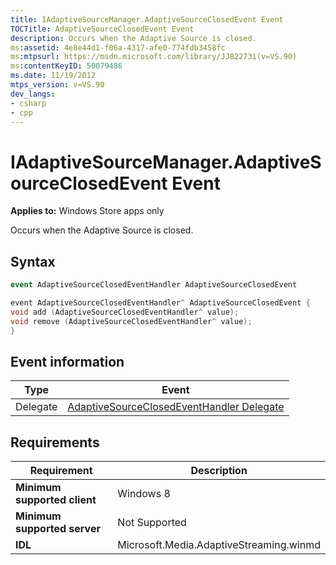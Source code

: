 ```yaml
---
title: IAdaptiveSourceManager.AdaptiveSourceClosedEvent Event
TOCTitle: AdaptiveSourceClosedEvent Event
description: Occurs when the Adaptive Source is closed.
ms:assetid: 4e8e44d1-f06a-4317-afe0-774fdb3458fc
ms:mtpsurl: https://msdn.microsoft.com/library/JJ822731(v=VS.90)
ms:contentKeyID: 50079486
ms.date: 11/19/2012
mtps_version: v=VS.90
dev_langs:
- csharp
- cpp
---
```


# IAdaptiveSourceManager.AdaptiveSourceClosedEvent Event

**Applies to:** Windows Store apps only

Occurs when the Adaptive Source is closed.

## Syntax

```csharp
event AdaptiveSourceClosedEventHandler AdaptiveSourceClosedEvent
```

```cpp
event AdaptiveSourceClosedEventHandler^ AdaptiveSourceClosedEvent {
void add (AdaptiveSourceClosedEventHandler^ value);
void remove (AdaptiveSourceClosedEventHandler^ value);
}
```

## Event information

|Type|Event|
|--- |--- |
|Delegate|[AdaptiveSourceClosedEventHandler Delegate](adaptivesourceclosedeventhandler-delegate.md)|

## Requirements

|Requirement|Description|
|--- |--- |
|**Minimum supported client**|Windows 8|
|**Minimum supported server**|Not Supported|
|**IDL**|Microsoft.Media.AdaptiveStreaming.winmd|

